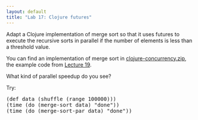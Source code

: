 ```yaml
---
layout: default
title: "Lab 17: Clojure futures"
---
```


Adapt a Clojure implementation of merge sort so that it uses futures to execute the recursive sorts in parallel if the number of elements is less than a threshold value.

You can find an implementation of merge sort in [clojure-concurrency.zip](../lectures/clojure-concurrency.zip), the example code from [Lecture 19](../lectures/lecture19.html).

What kind of parallel speedup do you see?

Try:

<pre>
(def data (shuffle (range 100000)))
(time (do (merge-sort data) "done"))
(time (do (merge-sort-par data) "done"))
</pre>
